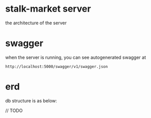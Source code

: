 # stalk-market server 

the architecture of the server

# swagger

when the server is running, you can see autogenerated swagger at 

```
http://localhost:5000/swagger/v1/swagger.json
```

# erd

db structure is as below: 

// TODO